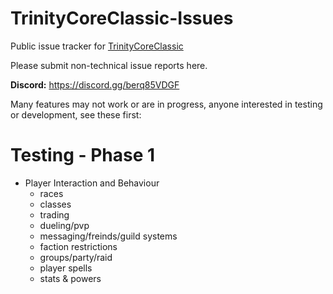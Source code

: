 # TrinityCoreClassic-Issues
Public issue tracker for [TrinityCoreClassic](https://github.com/Frostshake/TrinityCoreClassic)

Please submit non-technical issue reports here.

**Discord:**
https://discord.gg/berq85VDGF

Many features may not work or are in progress, anyone interested in testing or development, see these first:

# Testing - Phase 1
- Player Interaction and Behaviour
  - races
  - classes
  - trading
  - dueling/pvp
  - messaging/freinds/guild systems
  - faction restrictions
  - groups/party/raid
  - player spells
  - stats & powers 
